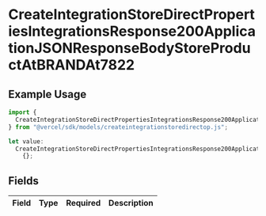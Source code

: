 # CreateIntegrationStoreDirectPropertiesIntegrationsResponse200ApplicationJSONResponseBodyStoreProductAtBRANDAt7822

## Example Usage

```typescript
import {
  CreateIntegrationStoreDirectPropertiesIntegrationsResponse200ApplicationJSONResponseBodyStoreProductAtBRANDAt7822,
} from "@vercel/sdk/models/createintegrationstoredirectop.js";

let value:
  CreateIntegrationStoreDirectPropertiesIntegrationsResponse200ApplicationJSONResponseBodyStoreProductAtBRANDAt7822 =
    {};
```

## Fields

| Field       | Type        | Required    | Description |
| ----------- | ----------- | ----------- | ----------- |